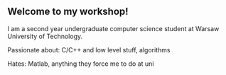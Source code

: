 <h2>Welcome to my workshop!</h2>

I am a second year undergraduate computer science student at Warsaw University of Technology.

Passionate about: C/C++ and low level stuff, algorithms

Hates: Matlab, anything they force me to do at uni






<!--
**ingeniousname/ingeniousname** is a ✨ _special_ ✨ repository because its `README.md` (this file) appears on your GitHub profile.

Here are some ideas to get you started:

- 🔭 I’m currently working on ...
- 🌱 I’m currently learning ...
- 👯 I’m looking to collaborate on ...
- 🤔 I’m looking for help with ...
- 💬 Ask me about ...
- 📫 How to reach me: ...
- 😄 Pronouns: ...
- ⚡ Fun fact: ...
-->

